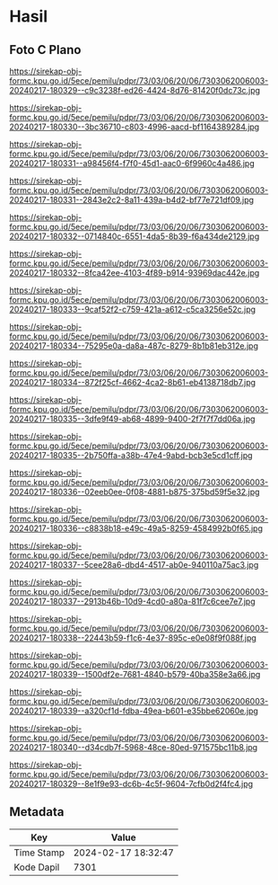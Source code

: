 # Hasil

## Foto C Plano

https://sirekap-obj-formc.kpu.go.id/5ece/pemilu/pdpr/73/03/06/20/06/7303062006003-20240217-180329--c9c3238f-ed26-4424-8d76-81420f0dc73c.jpg

https://sirekap-obj-formc.kpu.go.id/5ece/pemilu/pdpr/73/03/06/20/06/7303062006003-20240217-180330--3bc36710-c803-4996-aacd-bf1164389284.jpg

https://sirekap-obj-formc.kpu.go.id/5ece/pemilu/pdpr/73/03/06/20/06/7303062006003-20240217-180331--a98456f4-f7f0-45d1-aac0-6f9960c4a486.jpg

https://sirekap-obj-formc.kpu.go.id/5ece/pemilu/pdpr/73/03/06/20/06/7303062006003-20240217-180331--2843e2c2-8a11-439a-b4d2-bf77e721df09.jpg

https://sirekap-obj-formc.kpu.go.id/5ece/pemilu/pdpr/73/03/06/20/06/7303062006003-20240217-180332--0714840c-6551-4da5-8b39-f6a434de2129.jpg

https://sirekap-obj-formc.kpu.go.id/5ece/pemilu/pdpr/73/03/06/20/06/7303062006003-20240217-180332--8fca42ee-4103-4f89-b914-93969dac442e.jpg

https://sirekap-obj-formc.kpu.go.id/5ece/pemilu/pdpr/73/03/06/20/06/7303062006003-20240217-180333--9caf52f2-c759-421a-a612-c5ca3256e52c.jpg

https://sirekap-obj-formc.kpu.go.id/5ece/pemilu/pdpr/73/03/06/20/06/7303062006003-20240217-180334--75295e0a-da8a-487c-8279-8b1b81eb312e.jpg

https://sirekap-obj-formc.kpu.go.id/5ece/pemilu/pdpr/73/03/06/20/06/7303062006003-20240217-180334--872f25cf-4662-4ca2-8b61-eb4138718db7.jpg

https://sirekap-obj-formc.kpu.go.id/5ece/pemilu/pdpr/73/03/06/20/06/7303062006003-20240217-180335--3dfe9f49-ab68-4899-9400-2f7f7f7dd06a.jpg

https://sirekap-obj-formc.kpu.go.id/5ece/pemilu/pdpr/73/03/06/20/06/7303062006003-20240217-180335--2b750ffa-a38b-47e4-9abd-bcb3e5cd1cff.jpg

https://sirekap-obj-formc.kpu.go.id/5ece/pemilu/pdpr/73/03/06/20/06/7303062006003-20240217-180336--02eeb0ee-0f08-4881-b875-375bd59f5e32.jpg

https://sirekap-obj-formc.kpu.go.id/5ece/pemilu/pdpr/73/03/06/20/06/7303062006003-20240217-180336--c8838b18-e49c-49a5-8259-4584992b0f65.jpg

https://sirekap-obj-formc.kpu.go.id/5ece/pemilu/pdpr/73/03/06/20/06/7303062006003-20240217-180337--5cee28a6-dbd4-4517-ab0e-940110a75ac3.jpg

https://sirekap-obj-formc.kpu.go.id/5ece/pemilu/pdpr/73/03/06/20/06/7303062006003-20240217-180337--2913b46b-10d9-4cd0-a80a-81f7c6cee7e7.jpg

https://sirekap-obj-formc.kpu.go.id/5ece/pemilu/pdpr/73/03/06/20/06/7303062006003-20240217-180338--22443b59-f1c6-4e37-895c-e0e08f9f088f.jpg

https://sirekap-obj-formc.kpu.go.id/5ece/pemilu/pdpr/73/03/06/20/06/7303062006003-20240217-180339--1500df2e-7681-4840-b579-40ba358e3a66.jpg

https://sirekap-obj-formc.kpu.go.id/5ece/pemilu/pdpr/73/03/06/20/06/7303062006003-20240217-180339--a320cf1d-fdba-49ea-b601-e35bbe62060e.jpg

https://sirekap-obj-formc.kpu.go.id/5ece/pemilu/pdpr/73/03/06/20/06/7303062006003-20240217-180340--d34cdb7f-5968-48ce-80ed-971575bc11b8.jpg

https://sirekap-obj-formc.kpu.go.id/5ece/pemilu/pdpr/73/03/06/20/06/7303062006003-20240217-180329--8e1f9e93-dc6b-4c5f-9604-7cfb0d2f4fc4.jpg


## Metadata

| Key        | Value               |
| ---------- | ------------------- |
| Time Stamp | 2024-02-17 18:32:47 |
| Kode Dapil | 7301                |



